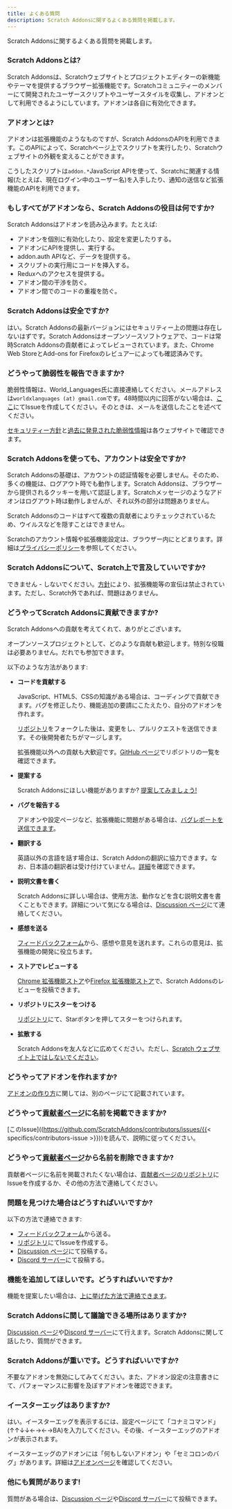 ```yaml
---
title: よくある質問
description: Scratch Addonsに関するよくある質問を掲載します。
---
```


Scratch Addonsに関するよくある質問を掲載します。

### Scratch Addonsとは?

Scratch Addonsは、Scratchウェブサイトとプロジェクトエディターの新機能やテーマを提供するブラウザー拡張機能です。Scratchコミュニティーのメンバーにて開発されたユーザースクリプトやユーザースタイルを収集し、アドオンとして利用できるようにしています。アドオンは各自に有効化できます。

### アドオンとは?

アドオンは拡張機能のようなものですが、Scratch AddonsのAPIを利用できます。このAPIによって、Scratchページ上でスクリプトを実行したり、Scratchウェブサイトの外観を変えることができます。

こうしたスクリプトは`addon.*`JavaScript APIを使って、Scratchに関連する情報(たとえば、現在ログイン中のユーザー名)を入手したり、通知の送信など拡張機能のAPIを利用できます。

### もしすべてがアドオンなら、Scratch Addonsの役目は何ですか?

Scratch Addonsはアドオンを読み込みます。たとえば:

- アドオンを個別に有効化したり、設定を変更したりする。
- アドオンにAPIを提供し、実行する。
- addon.auth APIなど、データを提供する。
- スクリプトの実行用にコードを挿入する。
- Reduxへのアクセスを提供する。
- アドオン間の干渉を防ぐ。
- アドオン間でのコードの重複を防ぐ。

### Scratch Addonsは安全ですか?

はい。Scratch Addonsの最新バージョンにはセキュリティー上の問題は存在しないはずです。Scratch Addonsはオープンソースソフトウェアで、コードは常時Scratch Addonsの貢献者によってレビューされています。また、Chrome Web StoreとAdd-ons for Firefoxのレビュアーによっても確認済みです。

### どうやって脆弱性を報告できますか?

脆弱性情報は、World_Languages氏に直接連絡してください。メールアドレスは`worldxlanguages (at) gmail.com`です。48時間以内に回答がない場合は、[ここ](https://github.com/ScratchAddons/ScratchAddons/issues/)にてIssueを作成してください。そのときは、メールを送信したことを述べてください。

[セキュリティー方針](https://github.com/ScratchAddons/ScratchAddons/security/policy)と[過去に発見された脆弱性情報](https://github.com/ScratchAddons/ScratchAddons/security/advisories?state=published)は各ウェブサイトで確認できます。

### Scratch Addonsを使っても、アカウントは安全ですか?

Scratch Addonsの基礎は、アカウントの認証情報を必要しません。そのため、多くの機能は、ログアウト時でも動作します。Scratch Addonsは、ブラウザーから提供されるクッキーを用いて認証します。Scratchメッセージのようなアドオンはログアウト時は動作しませんが、それ以外の部分は問題ありません。

Scratch Addonsのコードはすべて複数の貢献者によりチェックされているため、ウイルスなどを隠すことはできません。

Scratchのアカウント情報や拡張機能設定は、ブラウザー内にとどまります。詳細は[プライバシーポリシー](/docs/privacy/policies/extension)を参照してください。

### Scratch Addonsについて、Scratch上で言及していいですか?

できません - しないでください。[方針](https://scratch.mit.edu/discuss/post/2907564/)により、拡張機能等の宣伝は禁止されています。ただし、Scratch外であれば、問題はありません。

### どうやってScratch Addonsに貢献できますか?

Scratch Addonsへの貢献を考えてくれて、ありがとございます。

オープンソースプロジェクトとして、どのような貢献も歓迎します。特別な役職は必要ありません。だれでも参加できます。

以下のような方法があります:

- **コードを貢献する**

  JavaScript、HTML5、CSSの知識がある場合は、コーディングで貢献できます。バグを修正したり、機能追加の要請にこたえたり、自分のアドオンを作れます。

  [リポジトリ](https://github.com/ScratchAddons/ScratchAddons/)をフォークした後は、変更をし、プルリクエストを送信できます。その後開発者たちがマージします。

  拡張機能以外への貢献も大歓迎です。[GitHub ページ](https://github.com/ScratchAddons)でリポジトリの一覧を確認できます。

- **提案する**

  Scratch Addonsにほしい機能がありますか? [提案してみましょう!](#i-think-you-missed-a-feature-what-can-i-do)

- **バグを報告する**

  アドオンや設定ページなど、拡張機能に問題がある場合は、[バグレポートを送信できます](#what-can-i-do-if-i-find-a-problem)。

- **翻訳する**

  英語以外の言語を話す場合は、Scratch Addonの翻訳に協力できます。なお、日本語の翻訳者は受け付けていません。[詳細](/docs/localization/joining-the-localization-team)を確認できます。

- **説明文書を書く**

  Scratch Addonsに詳しい場合は、使用方法、動作などを含む説明文書を書くこともできます。詳細について気になる場合は、[Discussion ページ](https://github.com/ScratchAddons/ScratchAddons/discussions)にて連絡してください。

- **感想を送る**

  [フィードバックフォーム](https://scratchaddons.com/feedback)から、感想や意見を送れます。これらの意見は、拡張機能の開発に役立ちます。

- **ストアでレビューする**

  [Chrome 拡張機能ストア](https://chrome.google.com/webstore/detail/fbeffbjdlemaoicjdapfpikkikjoneco)や[Firefox 拡張機能ストア](https://addons.mozilla.org/firefox/addon/scratch-messaging-extension/)で、Scratch Addonsのレビューを投稿できます。

- **リポジトリにスターをつける**

  [リポジトリ](https://github.com/ScratchAddons/ScratchAddons)にて、Starボタンを押してスターをつけられます。

- **拡散する**

  Scratch Addonsを友人などに広めてください。ただし、[Scratch ウェブサイト上ではしないでください](#can-i-tell-people-about-scratch-addons-on-scratch)。

### どうやってアドオンを作れますか?

[アドオンの作り方](/docs/develop/getting-started)に関しては、別のページにて記載されています。

### どうやって[貢献者ページ](/contributors)に名前を掲載できますか?

[このIssue]((https://github.com/ScratchAddons/contributors/issues/{{< specifics/contributors-issue >}}))を読んで、説明に従ってください。

### どうやって[貢献者ページ](/contributors)から名前を削除できますか?

貢献者ページに名前を掲載されたくない場合は、[貢献者ページのリポジトリ](https://github.com/ScratchAddons/contributors/issues/)にIssueを作成するか、その他の方法で連絡してください。

### 問題を見つけた場合はどうすればいいですか?

以下の方法で連絡できます:

- [フィードバックフォーム](https://scratchaddons.com/feedback)から送る。
- [リポジトリ](https://github.com/ScratchAddons/ScratchAddons/issues)にてIssueを作成する。
- [Discussion ページ](https://github.com/ScratchAddons/ScratchAddons/discussions)にて投稿する。
- [Discord サーバー](https://discord.gg/R5NBqwMjNc)にて投稿する。

### 機能を追加してほしいです。どうすればいいですか?

機能を提案したい場合は、[上に挙げた方法で連絡できます](#what-can-i-do-if-i-find-a-problem)。

### Scratch Addonsに関して議論できる場所はありますか?

[Discussion ページ](https://github.com/ScratchAddons/ScratchAddons/discussions)や[Discord サーバー](https://discord.gg/R5NBqwMjNc)にて行えます。Scratch Addonsに関して話したり、質問ができます。

### Scratch Addonsが重いです。どうすればいいですか?

不要なアドオンを無効にしてみてください。また、アドオン設定の注意書きにて、パフォーマンスに影響を及ぼすアドオンを確認できます。

### イースターエッグはありますか?

はい。イースターエッグを表示するには、設定ページにて「コナミコマンド」(↑↑↓↓←→←→BA)を入力してください。その後、イースターエッグのアドオンが表示されます。

イースターエッグのアドオンには「何もしないアドオン」や「セミコロンのバグ」があります。詳細は[アドオンページ](/addons)を確認してください。

### 他にも質問があります!

質問がある場合は、[Discussion ページ](https://github.com/ScratchAddons/ScratchAddons/discussions)や[Discord サーバー](https://discord.gg/R5NBqwMjNc)にて投稿できます。
